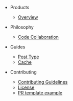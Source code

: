 - Products
	- [Overview](https://reaktiv.co/our-products/)
- Philosophy
	- [Code Collaboration](./philosophy/code-collaboration.md)

- Guides
	- [Post Type](./guides/Post_Type.md)
	- [Cache](./guides/Cache.md)

- Contributing
	- [Contributing Guidelines](./contributing/contributing-guidelines.md)
	- [License](./contributing/license.md)
	- [PR template example](./contributing/pull-request-template.md)